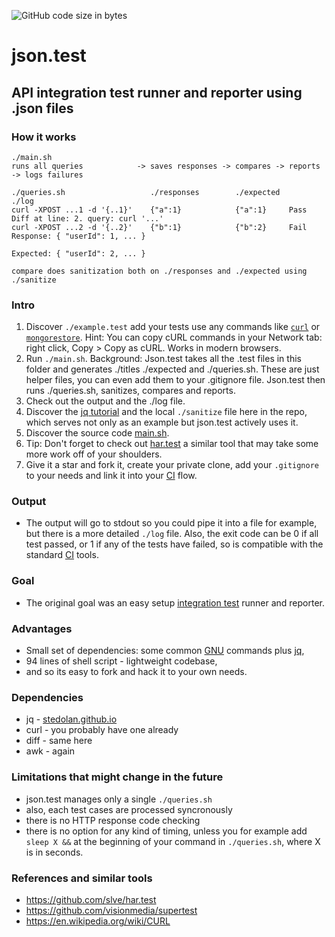 ![GitHub code size in bytes](https://img.shields.io/badge/LOC-94-brightgreen.svg)
# json.test
## API integration test runner and reporter using .json files

### How it works
```
./main.sh
runs all queries            -> saves responses -> compares -> reports -> logs failures

./queries.sh                   ./responses        ./expected             ./log
curl -XPOST ...1 -d '{..1}'    {"a":1}            {"a":1}     Pass       Diff at line: 2. query: curl '...'
curl -XPOST ...2 -d '{..2}'    {"b":1}            {"b":2}     Fail       Response: { "userId": 1, ... }
                                                                         Expected: { "userId": 2, ... }

compare does sanitization both on ./responses and ./expected using ./sanitize
```

### Intro
1. Discover `./example.test` add your tests use any commands like [`curl`](https://en.wikipedia.org/wiki/CURL) or [`mongorestore`](https://docs.mongodb.com/manual/reference/program/mongorestore/).
   Hint: You can copy cURL commands in your Network tab: right click, Copy > Copy as cURL. Works in modern browsers.
2. Run `./main.sh`.
   Background: Json.test takes all the .test files in this folder and generates ./titles ./expected and ./queries.sh. These are just helper files, you can even add them to your .gitignore file.
   Json.test then runs ./queries.sh, sanitizes, compares and reports.
3. Check out the output and the ./log file.
4. Discover the [jq tutorial](https://stedolan.github.io/jq/tutorial/) and the local `./sanitize` file here in the repo, which serves not only as an example but json.test actively uses it.
5. Discover the source code [main.sh](https://github.com/slve/json.test/blob/master/main.sh).
6. Tip: Don't forget to check out [har.test](https://github.com/slve/har.test) a similar tool that may take some more work off of your shoulders.
7. Give it a star and fork it, create your private clone, add your `.gitignore` to your needs and link it into your [CI](https://en.wikipedia.org/wiki/Continuous_integration) flow.

### Output
* The output will go to stdout so you could pipe it into a file for example, but there is a more detailed `./log` file. Also, the exit code can be 0 if all test passed, or 1 if any of the tests have failed, so is compatible with the standard [CI](https://en.wikipedia.org/wiki/Continuous_integration) tools.

### Goal
* The original goal was an easy setup [integration test](https://en.wikipedia.org/wiki/Integration_testing) runner and reporter.

### Advantages
* Small set of dependencies: some common [GNU](https://www.gnu.org/) commands plus [jq](https://stedolan.github.io/jq/),
* 94 lines of shell script - lightweight codebase,
* and so its easy to fork and hack it to your own needs.

### Dependencies
* jq - [stedolan.github.io](https://stedolan.github.io/jq/)
* curl - you probably have one already
* diff - same here
* awk - again

### Limitations that might change in the future
* json.test manages only a single `./queries.sh`
* also, each test cases are processed syncronously
* there is no HTTP response code checking
* there is no option for any kind of timing, unless you for example add `sleep X &&` at the beginning of your command in `./queries.sh`, where X is in seconds.

### References and similar tools
* https://github.com/slve/har.test
* https://github.com/visionmedia/supertest
* https://en.wikipedia.org/wiki/CURL
